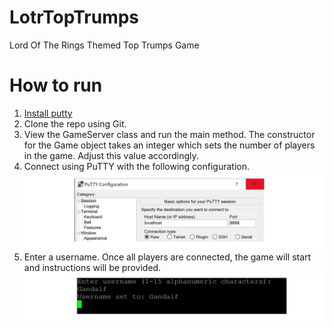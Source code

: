 # LotrTopTrumps
Lord Of The Rings Themed Top Trumps Game

# How to run
1. [Install putty](https://putty.org/)
2. Clone the repo using Git.
3. View the GameServer class and run the main method. The constructor for the Game object takes an integer which sets the number of players in the game. Adjust this value accordingly.
4. Connect using PuTTY with the following configuration.
![Connecting1](/connect1.JPG)
5. Enter a username. Once all players are connected, the game will start and instructions will be provided.
![Connecting2](/connect2.JPG)
